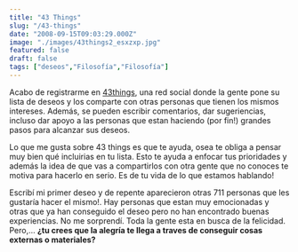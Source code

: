 ```yaml
---
title: "43 Things"
slug: "/43-things"
date: "2008-09-15T09:03:29.000Z"
image: "./images/43things2_esxzxp.jpg"
featured: false
draft: false
tags: ["deseos","Filosofía","Filosofía"]
---
```


Acabo de registrarme en [43things](http://www.43things.com), una red social donde la gente pone su lista de deseos y los comparte con otras personas que tienen los mismos intereses. Además, se pueden escribir comentarios, dar sugeriencias, incluso dar apoyo a las personas que estan haciendo (por fin!) grandes pasos para alcanzar sus deseos.

Lo que me gusta sobre 43 things es que te ayuda, osea te obliga a pensar muy bien qué incluirias en tu lista. Esto te ayuda a enfocar tus prioridades y además la idea de que vas a compartirlos con otra gente que no conoces te motiva para hacerlo en serio. Es de tu vida de lo que estamos hablando!

Escribí mi primer deseo y de repente aparecieron otras 711 personas que les gustaría hacer el mismo!. Hay personas que estan muy emocionadas y otras que ya han conseguido el deseo pero no han encontrado buenas experiencias. No me sorprendí. Toda la gente esta en busca de la felicidad. Pero,… **¿tu crees que la alegría te llega a traves de conseguir cosas externas o materiales?**



